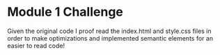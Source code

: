 # Module 1 Challenge

Given the original code I proof read the index.html and style.css files in order to make optimizations and implemented semantic elements for an easier to read code!
